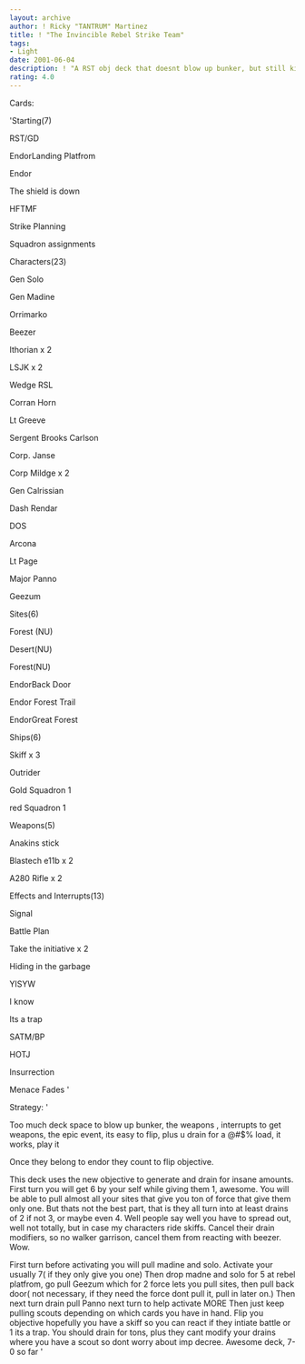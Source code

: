 ```yaml
---
layout: archive
author: ! Ricky "TANTRUM" Martinez
title: ! "The Invincible Rebel Strike Team"
tags:
- Light
date: 2001-06-04
description: ! "A RST obj deck that doesnt blow up bunker, but still kicks @#$%"
rating: 4.0
---
```

Cards: 

'Starting(7)

RST/GD

EndorLanding Platfrom

Endor

The shield is down

HFTMF

Strike Planning

Squadron assignments


Characters(23)

Gen Solo

Gen Madine

Orrimarko

Beezer

Ithorian x 2

LSJK x 2

Wedge RSL

Corran Horn

Lt Greeve

Sergent Brooks Carlson

Corp. Janse

Corp Mildge x 2

Gen Calrissian

Dash Rendar

DOS

Arcona

Lt Page

Major Panno

Geezum


Sites(6)

Forest (NU)

Desert(NU)

Forest(NU)

EndorBack Door

Endor Forest Trail

EndorGreat Forest


Ships(6)

Skiff x 3

Outrider

Gold Squadron 1

red Squadron 1


Weapons(5)

Anakins stick

Blastech e11b  x 2

A280 Rifle x 2


Effects and Interrupts(13)

Signal

Battle Plan

Take the initiative x 2

Hiding in the garbage

YISYW

I know

Its a trap

SATM/BP

HOTJ

Insurrection

Menace Fades '

Strategy: '

Too much deck space to blow up bunker, the weapons , interrupts to get weapons, the epic event, its easy to flip, plus u drain for a @#$% load, it works, play it



Once they belong to endor they count to flip objective.



This deck uses the new objective to generate and drain for insane amounts.  First turn you will get 6 by your self while giving them 1, awesome. You will be able to pull almost all your sites that give you ton of force that give them only one.  But thats not the best part, that is they all turn into at least drains of 2 if not 3, or maybe even 4.  Well people say well you have to spread out, well not totally, but in case my characters ride skiffs.  Cancel their drain modifiers, so no walker garrison, cancel them from reacting with beezer. Wow.  

First turn before activating you will pull madine and solo.  Activate your usually 7( if they only give you one) Then drop madne and solo for 5 at rebel platfrom, go pull Geezum which for 2 force lets you pull sites, then pull back door( not necessary, if they need the force dont pull it,  pull in later on.)  Then next turn drain pull Panno next turn to help activate MORE  Then just keep pulling scouts depending on which cards you have in hand.  Flip you objective hopefully you have a skiff so you can react if they intiate battle or 1 its a trap.  You should drain for tons, plus they cant modify your drains where you have a scout so dont worry about imp decree.  Awesome deck, 7-0 so far   '